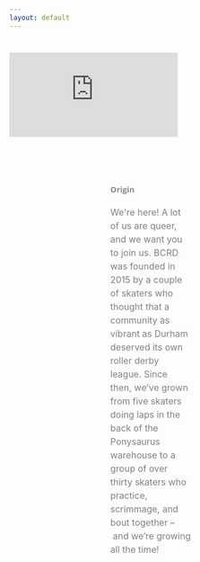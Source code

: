 ```yaml
---
layout: default
---
```


<!-- Hero photo -->
<div class='embed-container video-container'>
<iframe style="padding-bottom: 15px; padding-top: 25px" src="https://player.vimeo.com/video/274908547?background=1&autoplay=1&loop=1" frameborder="0" webkitallowfullscreen mozallowfullscreen allowfullscreen></iframe></div>


<div class="col m12 center-align"  style="padding-left: 180px; padding-right: 180px; padding-top: 50px">
<h4 style="font-family: 'Open Sans', sans-serif; font-style: bold; text-align: left; opacity: 0.5;" class="gray-text">Origin</h4>
<p style="color:gray; font-size:16px; line-height: 150%;  text-align: left; ">We're here! A lot of us are queer, and we want you to join us. BCRD was
founded in 2015 by a couple of skaters who thought that a community as vibrant as Durham deserved its own roller derby league. Since then, we’ve grown from five skaters doing laps
in the back of the Ponysaurus warehouse to a group of over thirty skaters who practice,
scrimmage, and bout together – and we’re growing all the time!
</p>
</div>
